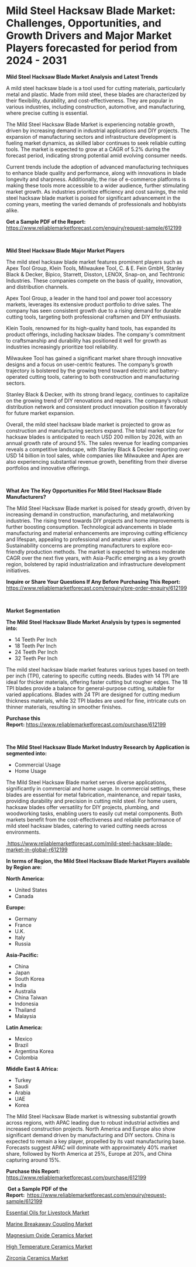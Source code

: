 <p><h1>Mild Steel Hacksaw Blade Market: Challenges, Opportunities, and Growth Drivers and Major Market Players forecasted for period from 2024 - 2031</h1></p><p><strong>Mild Steel Hacksaw Blade Market Analysis and Latest Trends</strong></p>
<p><p>A mild steel hacksaw blade is a tool used for cutting materials, particularly metal and plastic. Made from mild steel, these blades are characterized by their flexibility, durability, and cost-effectiveness. They are popular in various industries, including construction, automotive, and manufacturing, where precise cutting is essential.</p><p>The Mild Steel Hacksaw Blade Market is experiencing notable growth, driven by increasing demand in industrial applications and DIY projects. The expansion of manufacturing sectors and infrastructure development is fueling market dynamics, as skilled labor continues to seek reliable cutting tools. The market is expected to grow at a CAGR of 5.2% during the forecast period, indicating strong potential amid evolving consumer needs.</p><p>Current trends include the adoption of advanced manufacturing techniques to enhance blade quality and performance, along with innovations in blade longevity and sharpness. Additionally, the rise of e-commerce platforms is making these tools more accessible to a wider audience, further stimulating market growth. As industries prioritize efficiency and cost savings, the mild steel hacksaw blade market is poised for significant advancement in the coming years, meeting the varied demands of professionals and hobbyists alike.</p></p>
<p><strong>Get a Sample PDF of the Report:&nbsp;</strong> <a href="https://www.reliablemarketforecast.com/enquiry/request-sample/612199?utm_campaign=1874&utm_medium=2&utm_source=Github&utm_content=ia&utm_term=10122024&utm_id=mild-steel-hacksaw-blade">https://www.reliablemarketforecast.com/enquiry/request-sample/612199</a></p>
<p>&nbsp;</p>
<p><strong>Mild Steel Hacksaw Blade Major Market Players</strong></p>
<p><p>The mild steel hacksaw blade market features prominent players such as Apex Tool Group, Klein Tools, Milwaukee Tool, C. & E. Fein GmbH, Stanley Black & Decker, Bipico, Starrett, Disston, LENOX, Snap-on, and Techtronic Industries. These companies compete on the basis of quality, innovation, and distribution channels.</p><p>Apex Tool Group, a leader in the hand tool and power tool accessory markets, leverages its extensive product portfolio to drive sales. The company has seen consistent growth due to a rising demand for durable cutting tools, targeting both professional craftsmen and DIY enthusiasts.</p><p>Klein Tools, renowned for its high-quality hand tools, has expanded its product offerings, including hacksaw blades. The company's commitment to craftsmanship and durability has positioned it well for growth as industries increasingly prioritize tool reliability.</p><p>Milwaukee Tool has gained a significant market share through innovative designs and a focus on user-centric features. The company’s growth trajectory is bolstered by the growing trend toward electric and battery-operated cutting tools, catering to both construction and manufacturing sectors.</p><p>Stanley Black & Decker, with its strong brand legacy, continues to capitalize on the growing trend of DIY renovations and repairs. The company’s robust distribution network and consistent product innovation position it favorably for future market expansion.</p><p>Overall, the mild steel hacksaw blade market is projected to grow as construction and manufacturing sectors expand. The total market size for hacksaw blades is anticipated to reach USD 200 million by 2026, with an annual growth rate of around 5%. The sales revenue for leading companies reveals a competitive landscape, with Stanley Black & Decker reporting over USD 14 billion in tool sales, while companies like Milwaukee and Apex are also experiencing substantial revenue growth, benefiting from their diverse portfolios and innovative offerings.</p></p>
<p>&nbsp;</p>
<p><strong>What Are The Key Opportunities For Mild Steel Hacksaw Blade Manufacturers?</strong></p>
<p><p>The Mild Steel Hacksaw Blade market is poised for steady growth, driven by increasing demand in construction, manufacturing, and metalworking industries. The rising trend towards DIY projects and home improvements is further boosting consumption. Technological advancements in blade manufacturing and material enhancements are improving cutting efficiency and lifespan, appealing to professional and amateur users alike. Sustainability concerns are prompting manufacturers to explore eco-friendly production methods. The market is expected to witness moderate CAGR over the next five years, with Asia-Pacific emerging as a key growth region, bolstered by rapid industrialization and infrastructure development initiatives.</p></p>
<p><strong>Inquire or Share Your Questions If Any Before Purchasing This Report:</strong> <a href="https://www.reliablemarketforecast.com/enquiry/pre-order-enquiry/612199?utm_campaign=1874&utm_medium=2&utm_source=Github&utm_content=ia&utm_term=10122024&utm_id=mild-steel-hacksaw-blade">https://www.reliablemarketforecast.com/enquiry/pre-order-enquiry/612199</a></p>
<p>&nbsp;</p>
<p><strong>Market Segmentation</strong></p>
<p><strong>The Mild Steel Hacksaw Blade Market Analysis by types is segmented into:</strong></p>
<p><ul><li>14 Teeth Per Inch</li><li>18 Teeth Per Inch</li><li>24 Teeth Per Inch</li><li>32 Teeth Per Inch</li></ul></p>
<p><p>The mild steel hacksaw blade market features various types based on teeth per inch (TPI), catering to specific cutting needs. Blades with 14 TPI are ideal for thicker materials, offering faster cutting but rougher edges. The 18 TPI blades provide a balance for general-purpose cutting, suitable for varied applications. Blades with 24 TPI are designed for cutting medium thickness materials, while 32 TPI blades are used for fine, intricate cuts on thinner materials, resulting in smoother finishes.</p></p>
<p><strong>Purchase this Report:&nbsp;</strong><a href="https://www.reliablemarketforecast.com/purchase/612199?utm_campaign=1874&utm_medium=2&utm_source=Github&utm_content=ia&utm_term=10122024&utm_id=mild-steel-hacksaw-blade">https://www.reliablemarketforecast.com/purchase/612199</a></p>
<p>&nbsp;</p>
<p><strong>The Mild Steel Hacksaw Blade Market Industry Research by Application is segmented into:</strong></p>
<p><ul><li>Commercial Usage</li><li>Home Usage</li></ul></p>
<p><p>The Mild Steel Hacksaw Blade market serves diverse applications, significantly in commercial and home usage. In commercial settings, these blades are essential for metal fabrication, maintenance, and repair tasks, providing durability and precision in cutting mild steel. For home users, hacksaw blades offer versatility for DIY projects, plumbing, and woodworking tasks, enabling users to easily cut metal components. Both markets benefit from the cost-effectiveness and reliable performance of mild steel hacksaw blades, catering to varied cutting needs across environments.</p></p>
<p><a href="https://www.reliablemarketforecast.com/mild-steel-hacksaw-blade-market-in-global-r612199?utm_campaign=1874&utm_medium=2&utm_source=Github&utm_content=ia&utm_term=10122024&utm_id=mild-steel-hacksaw-blade">&nbsp;https://www.reliablemarketforecast.com/mild-steel-hacksaw-blade-market-in-global-r612199</a></p>
<p><strong>In terms of Region, the Mild Steel Hacksaw Blade Market Players available by Region are:</strong></p>
<p>
    <p> <strong> North America: </strong>
        <ul>
            <li>United States</li>
            <li>Canada</li>
        </ul>
        </p> 
    <p> <strong> Europe: </strong>
        <ul>
            <li>Germany</li>
            <li>France</li>
            <li>U.K.</li>
            <li>Italy</li>
            <li>Russia</li>
        </ul>
        </p> 
    <p> <strong> Asia-Pacific: </strong>
        <ul>
            <li>China</li>
            <li>Japan</li>
            <li>South Korea</li>
            <li>India</li>
            <li>Australia</li>
            <li>China Taiwan</li>
            <li>Indonesia</li>
            <li>Thailand</li>
            <li>Malaysia</li>
        </ul>
        </p> 
    <p> <strong> Latin America: </strong>
        <ul>
            <li>Mexico</li>
            <li>Brazil</li>
            <li>Argentina Korea</li>
            <li>Colombia</li>
        </ul>
        </p> 
    <p> <strong> Middle East & Africa: </strong>
        <ul>
            <li>Turkey</li>
            <li>Saudi</li>
            <li>Arabia</li>
            <li>UAE</li>
            <li>Korea</li>
        </ul>
    </p>
    </p>
<p><p>The Mild Steel Hacksaw Blade market is witnessing substantial growth across regions, with APAC leading due to robust industrial activities and increased construction projects. North America and Europe also show significant demand driven by manufacturing and DIY sectors. China is expected to remain a key player, propelled by its vast manufacturing base. Forecasts suggest APAC will dominate with approximately 40% market share, followed by North America at 25%, Europe at 20%, and China capturing around 15%.</p></p>
<p><strong>Purchase this Report: </strong><a href="https://www.reliablemarketforecast.com/purchase/612199?utm_campaign=1874&utm_medium=2&utm_source=Github&utm_content=ia&utm_term=10122024&utm_id=mild-steel-hacksaw-blade">https://www.reliablemarketforecast.com/purchase/612199</a></p>
<p>&nbsp;<strong>Get a Sample PDF of the Report:&nbsp;&nbsp;</strong><a href="https://www.reliablemarketforecast.com/enquiry/request-sample/612199?utm_campaign=1874&utm_medium=2&utm_source=Github&utm_content=ia&utm_term=10122024&utm_id=mild-steel-hacksaw-blade">https://www.reliablemarketforecast.com/enquiry/request-sample/612199</a></p>
<p><strong></strong></p>
<p><p><a href="https://www.linkedin.com/pulse/comprehensive-analysis-essential-oils-livestock-market-from-otjde?utm_campaign=1874&utm_medium=2&utm_source=Github&utm_content=ia&utm_term=10122024&utm_id=mild-steel-hacksaw-blade">Essential Oils for Livestock Market</a></p><p><a href="https://github.com/ChiragRP21/Market-Research-Report-List-6/blob/main/marine-breakaway-coupling-market.md?utm_campaign=1874&utm_medium=2&utm_source=Github&utm_content=ia&utm_term=10122024&utm_id=mild-steel-hacksaw-blade">Marine Breakaway Coupling Market</a></p><p><a href="https://www.linkedin.com/pulse/comprehensive-magnesium-oxide-ceramics-market-report-2024-2031-5envf?utm_campaign=1874&utm_medium=2&utm_source=Github&utm_content=ia&utm_term=10122024&utm_id=mild-steel-hacksaw-blade">Magnesium Oxide Ceramics Market</a></p><p><a href="https://www.linkedin.com/pulse/high-temperature-ceramics-market-size-type-product-global-amdff?utm_campaign=1874&utm_medium=2&utm_source=Github&utm_content=ia&utm_term=10122024&utm_id=mild-steel-hacksaw-blade">High Temperature Ceramics Market</a></p><p><a href="https://www.linkedin.com/pulse/key-drivers-zirconia-ceramics-markets-projected-143-cagr-hpddf?utm_campaign=1874&utm_medium=2&utm_source=Github&utm_content=ia&utm_term=10122024&utm_id=mild-steel-hacksaw-blade">Zirconia Ceramics Market</a></p></p>